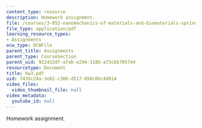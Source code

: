 ```yaml
---
content_type: resource
description: Homework assignment.
file: /courses/3-052-nanomechanics-of-materials-and-biomaterials-spring-2007/7435c24a3e82c306d517058c0bc4d814_hw3.pdf
file_type: application/pdf
learning_resource_types:
- Assignments
ocw_type: OCWFile
parent_title: Assignments
parent_type: CourseSection
parent_uid: 922432df-afab-e294-318b-a73cbb705744
resourcetype: Document
title: hw3.pdf
uid: 7435c24a-3e82-c306-d517-058c0bc4d814
video_files:
  video_thumbnail_file: null
video_metadata:
  youtube_id: null
---
```

Homework assignment.

